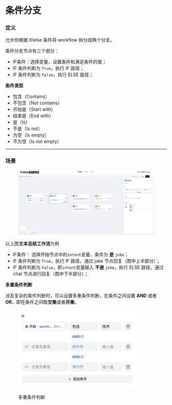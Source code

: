 # 条件分支

### 定义

允许你根据 if/else 条件将 workflow 拆分成两个分支。

条件分支节点有三个部分：

* IF条件：选择变量，设置条件和满足条件的值；
* IF 条件判断为 `True`，执行 IF 路径；
* IF 条件判断为 `False`，执行 ELSE 路径；

**条件类型**

* 包含（Contains）
* 不包含（Not contains）
* 开始是（Start with）
* 结束是（End with）
* 是（Is）
* 不是（Is not）
* 为空（Is empty）
* 不为空（Is not empty）

***

### 场景

<figure><img src="../../../.gitbook/assets/image (1) (1) (1) (1) (1) (1) (1) (1) (1) (1) (1) (1).png" alt=""><figcaption></figcaption></figure>

以上图**文本总结工作流**为例

* IF条件： 选择开始节点中的`intent`变量，条件为 **是**  `joke`；
* IF 条件判断为 `True`，执行 IF 路径，通过 joke 节点回复（图中上半部分）；
* IF 条件判断为 `False`，即`intent`变量输入 **不是**  `joke`，执行 ELSE 路径，通过 chat 节点进行回复（图中下半部分）；

**多重条件判断**

涉及复杂的条件判断时，可以设置多重条件判断，在条件之间设置 **AND** 或者 **OR**，即在条件之间取**交集**或者**并集**。

<figure><img src="../../../.gitbook/assets/image (1) (1) (1) (1) (1) (1) (1) (1) (1) (1) (1) (1) (1).png" alt="" width="369"><figcaption><p>多重条件判断</p></figcaption></figure>
